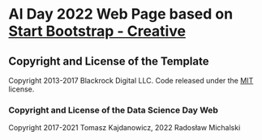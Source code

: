# AI Day 2022 Web Page based on [Start Bootstrap - Creative](https://startbootstrap.com/template-overviews/creative/)

## Copyright and License of the Template

Copyright 2013-2017 Blackrock Digital LLC. Code released under the [MIT](https://github.com/BlackrockDigital/startbootstrap-creative/blob/gh-pages/LICENSE) license.

### Copyright and License of the Data Science Day Web

Copyright 2017-2021 Tomasz Kajdanowicz, 2022 Radosław Michalski

